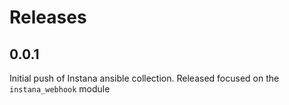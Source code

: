 # Releases

## 0.0.1

Initial push of Instana ansible collection. Released focused on the `instana_webhook` module

